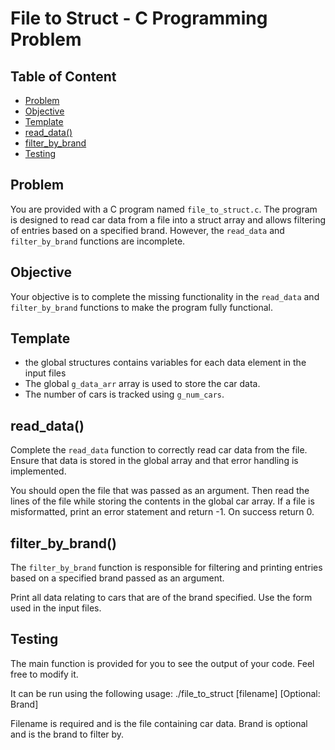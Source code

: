 # File to Struct - C Programming Problem
## Table of Content
- [Problem](#Problem)
- [Objective](#Objective)
- [Template](#Template)
- [read_data()](#read_data())
- [filter_by_brand](#filter_by_brand())
- [Testing](#Testing)

## Problem

You are provided with a C program named `file_to_struct.c`. The program is designed to read car data from a file into a struct array and allows filtering of entries based on a specified brand. However, the `read_data` and `filter_by_brand` functions are incomplete.

## Objective

Your objective is to complete the missing functionality in the `read_data` and `filter_by_brand` functions to make the program fully functional.

## Template

- the global structures contains variables for each data element in the input files
- The global `g_data_arr` array is used to store the car data.
- The number of cars is tracked using `g_num_cars`.

## read_data()

Complete the `read_data` function to correctly read car data from the file. Ensure that data is stored in the global array and that error handling is implemented.

You should open the file that was passed as an argument. Then read the lines of the file while storing the contents in the global car array. If a file is misformatted, print an error statement and return -1. On success return 0.

## filter_by_brand()

The `filter_by_brand` function is responsible for filtering and printing entries based on a specified brand passed as an argument.

Print all data relating to cars that are of the brand specified. Use the form used in the input files.


## Testing
The main function is provided for you to see the output of your code. Feel free to modify it.

It can be run using the following usage: ./file_to_struct \[filename\] \[Optional: Brand\]

Filename is required and is the file containing car data. Brand is optional and is the brand to filter by.

